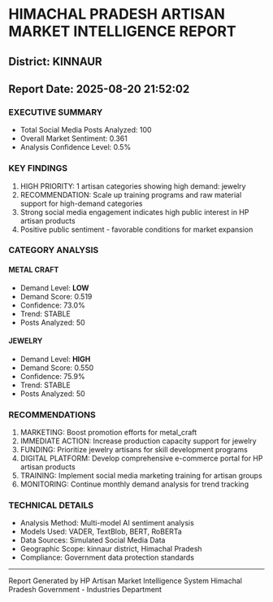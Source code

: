 # HIMACHAL PRADESH ARTISAN MARKET INTELLIGENCE REPORT
## District: KINNAUR
## Report Date: 2025-08-20 21:52:02

### EXECUTIVE SUMMARY
- Total Social Media Posts Analyzed: 100
- Overall Market Sentiment: 0.361
- Analysis Confidence Level: 0.5%

### KEY FINDINGS
1. HIGH PRIORITY: 1 artisan categories showing high demand: jewelry
2. RECOMMENDATION: Scale up training programs and raw material support for high-demand categories
3. Strong social media engagement indicates high public interest in HP artisan products
4. Positive public sentiment - favorable conditions for market expansion

### CATEGORY ANALYSIS

#### METAL CRAFT
- Demand Level: **LOW**
- Demand Score: 0.519
- Confidence: 73.0%
- Trend: STABLE
- Posts Analyzed: 50

#### JEWELRY
- Demand Level: **HIGH**
- Demand Score: 0.550
- Confidence: 75.9%
- Trend: STABLE
- Posts Analyzed: 50

### RECOMMENDATIONS
1. MARKETING: Boost promotion efforts for metal_craft
2. IMMEDIATE ACTION: Increase production capacity support for jewelry
3. FUNDING: Prioritize jewelry artisans for skill development programs
4. DIGITAL PLATFORM: Develop comprehensive e-commerce portal for HP artisan products
5. TRAINING: Implement social media marketing training for artisan groups
6. MONITORING: Continue monthly demand analysis for trend tracking

### TECHNICAL DETAILS
- Analysis Method: Multi-model AI sentiment analysis
- Models Used: VADER, TextBlob, BERT, RoBERTa
- Data Sources: Simulated Social Media Data
- Geographic Scope: kinnaur district, Himachal Pradesh
- Compliance: Government data protection standards

---
Report Generated by HP Artisan Market Intelligence System
Himachal Pradesh Government - Industries Department
